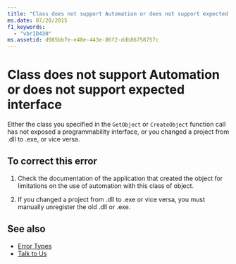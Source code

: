 ```yaml
---
title: "Class does not support Automation or does not support expected interface"
ms.date: 07/20/2015
f1_keywords: 
  - "vbrID430"
ms.assetid: d985bb7e-e48e-443e-86f2-ddb86758757c
---
```

# Class does not support Automation or does not support expected interface

Either the class you specified in the `GetObject` or `CreateObject` function call has not exposed a programmability interface, or you changed a project from .dll to .exe, or vice versa.  
  
## To correct this error  
  
1. Check the documentation of the application that created the object for limitations on the use of automation with this class of object.  
  
2. If you changed a project from .dll to .exe or vice versa, you must manually unregister the old .dll or .exe.  
  
## See also

- [Error Types](../../programming-guide/language-features/error-types.md)
- [Talk to Us](/visualstudio/ide/feedback-options)
